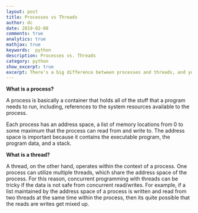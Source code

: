 ```yaml
---
layout: post
title: Processes vs Threads
author: dc
date: 2019-02-08
comments: true
analytics: true
mathjax: true
keywords:  python
description: Processes vs. Threads
category: python
show_excerpt: true
excerpt: There's a big difference between processes and threads, and you should know it!
---
```


**What is a process?**  

A process is basically a container that holds all of the stuff that a program needs to run, including, references to the system resources available to the process.

Each process has an address space, a list of memory locations from 0 to some maximum that the process can read from and write to. The address space is important because it contains the executable program, the program data, and a stack.

**What is a thread?**

A thread, on the other hand, operates within the context of a process. One process can
utilize multiple threads, which share the address space of the process. For
this reason, concurrent programming with threads can be tricky if the data
is not safe from concurrent read/writes. For example, if a list maintained by
the address space of a process is written and read from two threads at the same
time within the process, then its quite possible that the reads are writes get
mixed up.
